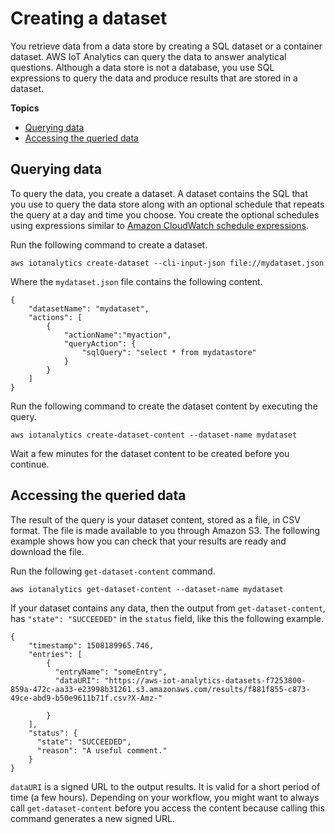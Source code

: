 # Creating a dataset<a name="create-dataset"></a>

 You retrieve data from a data store by creating a SQL dataset or a container dataset\. AWS IoT Analytics can query the data to answer analytical questions\. Although a data store is not a database, you use SQL expressions to query the data and produce results that are stored in a dataset\.

**Topics**
+ [Querying data](#query-data)
+ [Accessing the queried data](#access-queried-data)

## Querying data<a name="query-data"></a>

To query the data, you create a dataset\. A dataset contains the SQL that you use to query the data store along with an optional schedule that repeats the query at a day and time you choose\. You create the optional schedules using expressions similar to [Amazon CloudWatch schedule expressions](https://docs.aws.amazon.com/AmazonCloudWatch/latest/events/ScheduledEvents.html)\. 

Run the following command to create a dataset\.

```
aws iotanalytics create-dataset --cli-input-json file://mydataset.json
```

Where the `mydataset.json` file contains the following content\.

```
{
    "datasetName": "mydataset",
    "actions": [
        {
            "actionName":"myaction",
            "queryAction": {
                "sqlQuery": "select * from mydatastore"
            }
        }
    ]
}
```

Run the following command to create the dataset content by executing the query\.

```
aws iotanalytics create-dataset-content --dataset-name mydataset
```

Wait a few minutes for the dataset content to be created before you continue\.

## Accessing the queried data<a name="access-queried-data"></a>

The result of the query is your dataset content, stored as a file, in CSV format\. The file is made available to you through Amazon S3\. The following example shows how you can check that your results are ready and download the file\.

Run the following `get-dataset-content` command\.

```
aws iotanalytics get-dataset-content --dataset-name mydataset
```

If your dataset contains any data, then the output from `get-dataset-content`, has `"state": "SUCCEEDED"` in the `status` field, like this the following example\.

```
{
    "timestamp": 1508189965.746,
    "entries": [
        {
          "entryName": "someEntry",
          "dataURI": "https://aws-iot-analytics-datasets-f7253800-859a-472c-aa33-e23998b31261.s3.amazonaws.com/results/f881f855-c873-49ce-abd9-b50e9611b71f.csv?X-Amz-"
          
        }
    ],
    "status": {
      "state": "SUCCEEDED",
      "reason": "A useful comment."
    }
}
```

`dataURI` is a signed URL to the output results\. It is valid for a short period of time \(a few hours\)\. Depending on your workflow, you might want to always call `get-dataset-content` before you access the content because calling this command generates a new signed URL\.